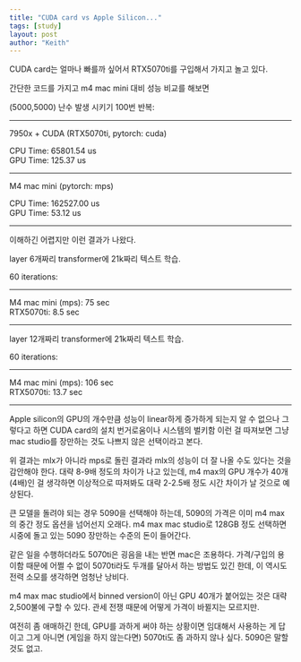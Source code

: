 ```yaml
---
title: "CUDA card vs Apple Silicon..."
tags: [study]
layout: post
author: "Keith"
---
```


CUDA card는 얼마나 빠를까 싶어서 RTX5070ti를 구입해서 가지고 놀고 있다.

간단한 코드를 가지고 m4 mac mini 대비 성능 비교를 해보면

(5000,5000) 난수 발생 시키기 100번 반복:

------
7950x + CUDA (RTX5070ti, pytorch: cuda)

CPU Time: 65801.54 us      
GPU Time: 125.37 us

------
M4 mac mini (pytorch: mps)

CPU Time: 162527.00 us    
GPU Time: 53.12 us

------

이해하긴 어렵지만 이런 결과가 나왔다.

layer 6개짜리 transformer에 21k짜리 텍스트 학습.

60 iterations:

-----
M4 mac mini (mps): 75 sec     
RTX5070ti:  8.5 sec

------

layer 12개짜리 transformer에 21k짜리 텍스트 학습.

60 iterations:

-----
M4 mac mini (mps): 106 sec     
RTX5070ti:  13.7 sec

------

Apple silicon의 GPU의 개수만큼 성능이 linear하게 증가하게 되는지 알 수 없으나 그렇다고 하면
CUDA card의 설치 번거로움이나 시스템의 벌키함 이런 걸 따져보면 그냥 mac studio를 장만하는 것도 나쁘지 않은 선택이라고 본다.

위 결과는 mlx가 아니라 mps로 돌린 결과라 mlx의 성능이 더 잘 나올 수도 있다는 것을 감안해야 한다. 대략 8-9배 정도의 차이가 나고 있는데, m4 max의 GPU 개수가 40개 (4배)인 걸 생각하면 이상적으로 따져봐도 대략 2-2.5배 정도 시간 차이가 날 것으로 예상된다.

큰 모델을 돌려야 되는 경우 5090을 선택해야 하는데, 5090의 가격은 이미 m4 max의 중간 정도 옵션을 넘어선지 오래다. m4 max mac studio로 128GB 정도 선택하면 시중에 돌고 있는 5090 장만하는 수준의 돈이 들어간다.

같은 일을 수행하더라도 5070ti은 굉음을 내는 반면 mac은 조용하다. 가격/구입의 용이함 때문에 어쩔 수 없이 5070ti라도 두개를 달아서 하는 방법도 있긴 한데, 이 역시도 전력 소모를 생각하면 엄청난 낭비다.

m4 max mac studio에서 binned version이 아닌 GPU 40개가 붙어있는 것은 대략 2,500불에 구할 수 있다. 관세 전쟁 때문에 어떻게 가격이 바뀔지는 모르지만.

여전히 좀 애매하긴 한데, GPU를 과하게 써야 하는 상황이면 임대해서 사용하는 게 답이고 그게 아니면 (게임을 하지 않는다면) 5070ti도 좀 과하지 않나 싶다. 5090은 말할 것도 없고.